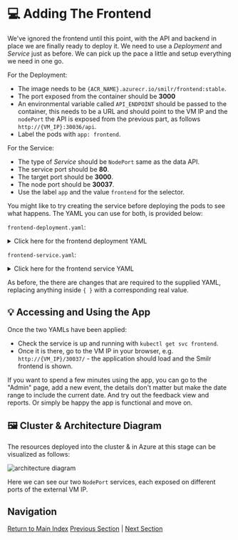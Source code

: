 # 💻 Adding The Frontend

We've ignored the frontend until this point, with the API and backend in place we are finally ready
to deploy it. We need to use a _Deployment_ and _Service_ just as before. We can pick up the pace a
little and setup everything we need in one go.

For the Deployment:

- The image needs to be `{ACR_NAME}.azurecr.io/smilr/frontend:stable`.
- The port exposed from the container should be **3000**
- An environmental variable called `API_ENDPOINT` should be passed to the container, this needs to be
  a URL and should point to the VM IP and the `nodePort` the API is exposed from the previous part,
  as follows `http://{VM_IP}:30036/api`.
- Label the pods with `app: frontend`.

For the Service:

- The type of _Service_ should be `NodePort` same as the data API.
- The service port should be **80**.
- The target port should be **3000**.
- The node port should be **30037**.
- Use the label `app` and the value `frontend` for the selector.

You might like to try creating the service before deploying the pods to see what happens. The YAML you
can use for both, is provided below:

`frontend-deployment.yaml`:

<details markdown="1">
<summary>Click here for the frontend deployment YAML</summary>

```yaml
kind: Deployment
apiVersion: apps/v1

metadata:
  name: frontend

spec:
  replicas: 1
  selector:
    matchLabels:
      app: frontend
  template:
    metadata:
      labels:
        app: frontend
    spec:
      containers:
        - name: frontend-container

          image: {ACR_NAME}.azurecr.io/smilr/frontend:stable
          imagePullPolicy: Always

          ports:
            - containerPort: 3000

          env:
            - name: API_ENDPOINT
              value: http://{VM_IP}:30036/api
```

</details>

`frontend-service.yaml`:

<details markdown="1">
<summary>Click here for the frontend service YAML</summary>

```yaml
kind: Service
apiVersion: v1

metadata:
  name: frontend

spec:
  type: NodePort
  selector:
    app: frontend
  ports:
    - protocol: TCP
      port: 80
      targetPort: 3000
      nodePort: 30037
```

</details>

As before, the there are changes that are required to the supplied YAML, replacing anything inside
`{ }` with a corresponding real value.

## 💡 Accessing and Using the App

Once the two YAMLs have been applied:

- Check the service is up and running with `kubectl get svc frontend`.
- Once it is there, go to the VM IP in your browser, e.g. `http://{VM_IP}/30037/` - the application
  should load and the Smilr frontend is shown.

If you want to spend a few minutes using the app, you can go to the "Admin" page, add a new event,
the details don't matter but make the date range to include the current date. And try out the feedback
view and reports. Or simply be happy the app is functional and move on.

## 🖼️ Cluster & Architecture Diagram

The resources deployed into the cluster & in Azure at this stage can be visualized as follows:

![architecture diagram](./diagram.png)

Here we can see our two `NodePort` services, each exposed on different ports of the external VM IP.

## Navigation

[Return to Main Index](../../readme.md)
[Previous Section](../05-network-basics/readme.md) | [Next Section](../07-improvements/readme.md)
